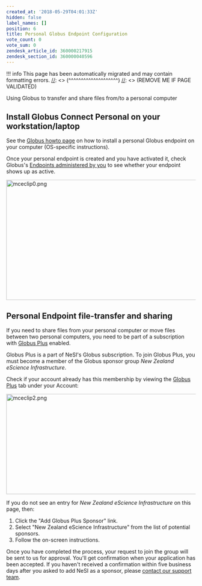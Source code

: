 ```yaml
---
created_at: '2018-05-29T04:01:33Z'
hidden: false
label_names: []
position: 6
title: Personal Globus Endpoint Configuration
vote_count: 0
vote_sum: 0
zendesk_article_id: 360000217915
zendesk_section_id: 360000040596
---
```




[//]: <> (REMOVE ME IF PAGE VALIDATED)
[//]: <> (vvvvvvvvvvvvvvvvvvvv)
!!! info
    This page has been automatically migrated and may contain formatting errors.
[//]: <> (^^^^^^^^^^^^^^^^^^^^)
[//]: <> (REMOVE ME IF PAGE VALIDATED)

<p>Using Globus to transfer and share files from/to a personal computer</p>
<h2>Install Globus Connect Personal on your workstation/laptop</h2>
<p>See the <a href="https://docs.globus.org/how-to/">Globus howto page</a> on how to install a personal Globus endpoint on your computer (OS-specific instructions).</p>
<p>Once your personal endpoint is created and you have activated it, check Globus's <a href="https://app.globus.org/endpoints?scope=administered-by-me">Endpoints administered by you</a> to see whether your endpoint shows up as active.</p>
<p><img src="https://support.nesi.org.nz/hc/article_attachments/360002038695/mceclip0.png" alt="mceclip0.png" width="754" height="320"></p>
<h2>Personal Endpoint file-transfer and sharing</h2>
<p>If you need to share files from your personal computer or move files between two personal computers, you need to be part of a subscription with <a href="https://www.globus.org/subscriptions" target="_self">Globus Plus</a> enabled.</p>
<p>Globus Plus is a part of NeSI's Globus subscription. To join Globus Plus, you must become a member of the Globus sponsor group <em>New Zealand eScience Infrastructure</em>.</p>
<p>Check if your account already has this membership by viewing the <a href="https://app.globus.org/account/plus">Globus Plus</a> tab under your Account:</p>
<p><img src="https://support.nesi.org.nz/hc/article_attachments/360002147236/mceclip2.png" alt="mceclip2.png" width="880" height="267"></p>
<p>If you do not see an entry for <em>New Zealand eScience Infrastructure</em> on this page, then:</p>
<ol>
<li>Click the "Add Globus Plus Sponsor" link.</li>
<li>Select "New Zealand eScience Infrastructure" from the list of potential sponsors.</li>
<li>Follow the on-screen instructions.</li>
</ol>
<p>Once you have completed the process, your request to join the group will be sent to us for approval. You'll get confirmation when your application has been accepted. If you haven't received a confirmation within five business days after you asked to add NeSI as a sponsor, please <a href="https://support.nesi.org.nz/hc/requests/new" target="_self">contact our support team</a>.</p>